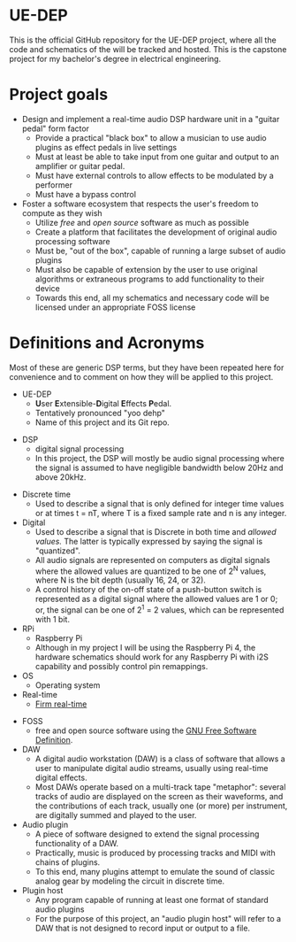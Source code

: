 # UE-DEP
This is the official GitHub repository for the UE-DEP project, where all the code and schematics of the will be tracked and hosted.
This is the capstone project for my bachelor's degree in electrical engineering. 

# Project goals
- Design and implement a real-time audio DSP hardware unit in a "guitar pedal" form factor
  - Provide a practical "black box" to allow a musician to use audio plugins as effect pedals in live settings 
  - Must at least be able to take input from one guitar and output to an amplifier or guitar pedal. 
  - Must have external controls to allow effects to be modulated by a performer
  - Must have a bypass control
- Foster a software ecosystem that respects the user's freedom to compute as they wish
  - Utilize *free* and *open source* software as much as possible
  - Create a platform that facilitates the development of original audio processing software 
  - Must be, "out of the box", capable of running a large subset of audio plugins
  - Must also be capable of extension by the user to use original algorithms or extraneous programs to add functionality to their device 
  - Towards this end, all my schematics and necessary code will be licensed under an appropriate FOSS license 

# Definitions and Acronyms
Most of these are generic DSP terms, but they have been repeated here for convenience and to comment on how they will be applied to this project.
- UE-DEP 
  - **U**ser **E**xtensible-**D**igital **E**ffects **P**edal.
  - Tentatively pronounced "yoo dehp"
  - Name of this project and its Git repo.
<!-- Grammatically, it should be User**-**Extensible Digital Effects Pedal, or U-EDEP, but then we would lose the pronunciation suggested by the UE-DEP acronym. -->
- DSP
  - digital signal processing
  - In this project, the DSP will mostly be audio signal processing where the signal is assumed to have negligible bandwidth below 20Hz and above 20kHz.
<!-- For now, I am assuming that the main input type is electric guitar or *any signal derived from it.* 
For example, a guitar playing its lowest note followed by a heavy distortion pedal may very well have non-negligible signal energy around 8kHz, far higher than the fundamental.
Such a use case is very practical and likely. For example, a user might choose to replace a speaker cabinet for an
impulse response plugin for recording, because it's so much easier to set up compared to micing up a cabinet. -->
- Discrete time
  - Used to describe a signal that is only defined for integer time values or at times t = nT, where T is a fixed sample rate and n is any integer.
- Digital
  - Used to describe a signal that is Discrete in both time and *allowed values.* The latter is typically expressed by saying the signal is "quantized".
  - All audio signals are represented on computers as digital signals where the allowed values are quantized to be one of 2<sup>N</sup> values, where N is the bit depth (usually 16, 24, or 32).
  - A control history of the on-off state of a push-button switch is represented as a digital signal where the allowed values are 1 or 0; or, the signal can be one of 2<sup>1</sup> = 2 values, which can be represented with 1 bit. 
- RPi
  - Raspberry Pi
  - Although in my project I will be using the Raspberry Pi 4, the hardware schematics should work for any Raspberry Pi with i2S capability and possibly control pin remappings. 
- OS
  - Operating system 
- Real-time
  - [Firm real-time](https://en.wikipedia.org/wiki/Real-time_computing#Criteria_for_real-time_computing)
<!-- I think a general Linux (like RPi OS) isn't capable of hard real time. One needs a RTOS like a RT-patched Linux or FreeRTOS. The former will be looked into. -->
- FOSS 
  - free and open source software using the [GNU Free Software Definition](https://www.gnu.org/philosophy/free-sw.html.en#fs-definition).
- DAW
  - A digital audio workstation (DAW) is a class of software that allows a user to manipulate digital audio streams, usually using real-time digital effects. 
  - Most DAWs operate based on a multi-track tape "metaphor": several tracks of audio are displayed on the screen as their waveforms, and the contributions of each track, usually one (or more) per instrument, are digitally summed and played to the user.
- Audio plugin
  - A piece of software designed to extend the signal processing functionality of a DAW.
  - Practically, music is produced by processing tracks and MIDI with chains of plugins.
  - To this end, many plugins attempt to emulate the sound of classic analog gear by modeling the circuit in discrete time. 
- Plugin host
  - Any program capable of running at least one format of standard audio plugins
  - For the purpose of this project, an "audio plugin host" will refer to a DAW that is not designed to record input or output to a file. 
